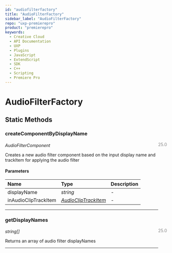 ```yaml
---
id: "audiofilterfactory"
title: "AudioFilterFactory"
sidebar_label: "AudioFilterFactory"
repo: "uxp-premierepro"
product: "premierepro"
keywords:
  - Creative Cloud
  - API Documentation
  - UXP
  - Plugins
  - JavaScript
  - ExtendScript
  - SDK
  - C++
  - Scripting
  - Premiere Pro
---
```


# AudioFilterFactory  

## Static Methods

### createComponentByDisplayName

<span class="minversion" style="display: block; margin-bottom: -1em; margin-left: 36em; float:left; opacity:0.5;">25.0</span>

*AudioFilterComponent*
  
Creates a new audio filter component based on the input display name and trackItem for applying the audio filter

#### Parameters

| Name | Type | Description |
| :------ | :------ | :------ |
| displayName | *string* | - |
| inAudioClipTrackItem | [*AudioClipTrackItem*](/ppro_reference/classes/audiocliptrackitem/) | - |

___

### getDisplayNames

<span class="minversion" style="display: block; margin-bottom: -1em; margin-left: 36em; float:left; opacity:0.5;">25.0</span>

*string[]*
  
Returns an array of audio filter displayNames

___
